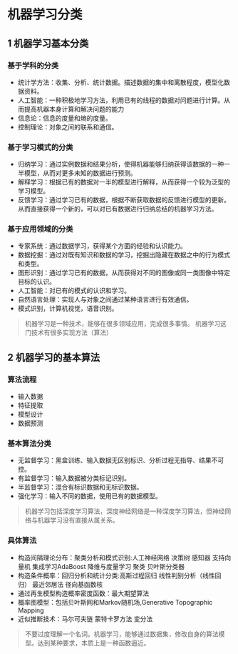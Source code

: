 # 机器学习分类

## 1 机器学习基本分类
### 基于学科的分类
* 统计学方法：收集、分析、统计数据。描述数据的集中和离散程度，模型化数据资料。
* 人工智能：一种积极地学习方法，利用已有的线程的数据对问题进行计算。从而提高机器本身计算和解决问题的能力
* 信息论：信息的度量和熵的度量。
* 控制理论：对象之间的联系和通信。
### 基于学习模式的分类
* 归纳学习：通过实例数据和结果分析，使得机器能够归纳获得该数据的一种一半模型，从而对更多未知的数据进行预测。
* 解释学习：根据已有的数据对一半的模型进行解释，从而获得一个较为泛型的学习模型。
* 反馈学习：通过学习已有的数据，根据不断获取数据的反馈进行模型的更新。从而直接获得一个新的，可以对已有数据进行归纳总结的机器学习方法。
### 基于应用领域的分类
* 专家系统：通过数据学习，获得某个方面的经验和认识能力。
* 数据挖掘：通过对既有知识和数据的学习，挖掘出隐藏在数据之中的行为模式和类型。
* 图形识别：通过学习已有的数据，从而获得对不同的图像或同一类图像中特定目标的认识。
* 人工智能：对已有的模式的认识和学习。
* 自然语言处理：实现人与对象之间通过某种语言进行有效通信。
* 模式识别，计算机视觉，语音识别。

> 机器学习是一种技术，能够在很多领域应用，完成很多事情。 机器学习这门技术有很多实现方法（算法）

## 2 机器学习的基本算法
### 算法流程
* 输入数据
* 特征提取
* 模型设计
* 数据预测
### 基本算法分类
* 无监督学习：黑盒训练、输入数据无区别标识、分析过程无指导、结果不可控。
* 有监督学习：输入数据被分类标记识别。
* 半监督学习：混合有标识数据和无标识数据。
* 强化学习：输入不同的数据，使用已有的数据模型。

> 机器学习包括深度学习算法，深度神经网络是一种深度学习算法，但神经网络与机器学习没有直接从属关系。

###  具体算法
* 构造间隔理论分布：聚类分析和模式识别:人工神经网络 决策树 感知器 支持向量机 集成学习AdaBoost 降维与度量学习 聚类 贝叶斯分类器
* 构造条件概率：回归分析和统计分类:高斯过程回归 线性判别分析（线性回归） 最近邻居法 径向基函数核
* 通过再生模型构造概率密度函数：最大期望算法
* 概率图模型：包括贝叶斯网和Markov随机场,Generative Topographic Mapping
* 近似推断技术：马尔可夫链 蒙特卡罗方法 变分法
> 不要过度理解一个名词。机器学习，能够通过数据集，修改自身的算法模型。达到某种要求，本质上是一种函数逼近。